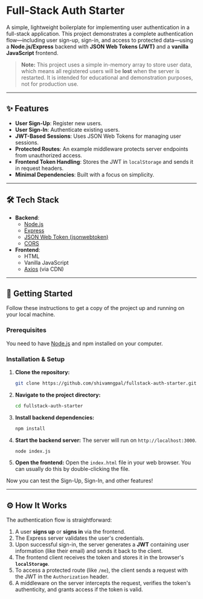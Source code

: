 # Full-Stack Auth Starter

A simple, lightweight boilerplate for implementing user authentication in a full-stack application. This project demonstrates a complete authentication flow—including user sign-up, sign-in, and access to protected data—using a **Node.js/Express** backend with **JSON Web Tokens (JWT)** and a **vanilla JavaScript** frontend.

> **Note:** This project uses a simple in-memory array to store user data, which means all registered users will be **lost** when the server is restarted. It is intended for educational and demonstration purposes, not for production use.

---

## ✨ Features

- **User Sign-Up**: Register new users.
- **User Sign-In**: Authenticate existing users.
- **JWT-Based Sessions**: Uses JSON Web Tokens for managing user sessions.
- **Protected Routes**: An example middleware protects server endpoints from unauthorized access.
- **Frontend Token Handling**: Stores the JWT in `localStorage` and sends it in request headers.
- **Minimal Dependencies**: Built with a focus on simplicity.

---

## 🛠️ Tech Stack

- **Backend**:
  - [Node.js](https://nodejs.org/)
  - [Express](https://expressjs.com/)
  - [JSON Web Token (jsonwebtoken)](https://github.com/auth0/node-jsonwebtoken)
  - [CORS](https://github.com/expressjs/cors)
- **Frontend**:
  - HTML
  - Vanilla JavaScript
  - [Axios](https://axios-http.com/) (via CDN)

---

## 🚀 Getting Started

Follow these instructions to get a copy of the project up and running on your local machine.

### Prerequisites

You need to have [Node.js](https://nodejs.org/en/download/) and npm installed on your computer.

### Installation & Setup

1.  **Clone the repository:**

    ```sh
    git clone https://github.com/shivamngpal/fullstack-auth-starter.git
    ```

2.  **Navigate to the project directory:**

    ```sh
    cd fullstack-auth-starter
    ```

3.  **Install backend dependencies:**

    ```sh
    npm install
    ```

4.  **Start the backend server:**
    The server will run on `http://localhost:3000`.

    ```sh
    node index.js
    ```

5.  **Open the frontend:**
    Open the `index.html` file in your web browser. You can usually do this by double-clicking the file.

Now you can test the Sign-Up, Sign-In, and other features!

---

## ⚙️ How It Works

The authentication flow is straightforward:

1.  A user **signs up** or **signs in** via the frontend.
2.  The Express server validates the user's credentials.
3.  Upon successful sign-in, the server generates a **JWT** containing user information (like their email) and sends it back to the client.
4.  The frontend client receives the token and stores it in the browser's **`localStorage`**.
5.  To access a protected route (like `/me`), the client sends a request with the JWT in the `Authorization` header.
6.  A middleware on the server intercepts the request, verifies the token's authenticity, and grants access if the token is valid.
